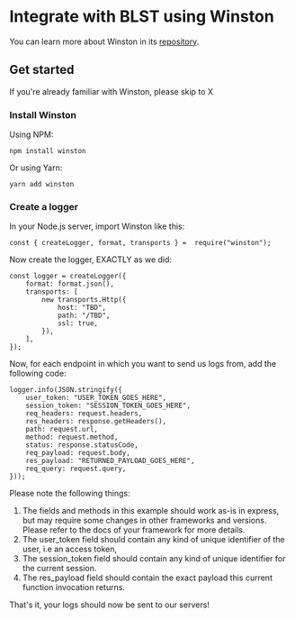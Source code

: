 
# Integrate with BLST using Winston

You can learn more about Winston in its [repository](https://github.com/winstonjs/winston).

## Get started

If you're already familiar with Winston, please skip to X 

### Install Winston
Using NPM:
```
npm install winston
```
Or using Yarn:
```
yarn add winston
```

### Create a logger 
In your Node.js server, import Winston like this:
```
const { createLogger, format, transports } =  require("winston");
```

Now create the logger, EXACTLY as we did:
```
const logger = createLogger({
	format: format.json(),
	transports: [
		new transports.Http({
			host: "TBD",
			path: "/TBD",
			ssl: true,
		}),
	],
});
```

Now, for each endpoint in which you want to send us logs from, add the following code:
```
logger.info(JSON.stringify({
	user_token: "USER_TOKEN_GOES_HERE",
	session_token: "SESSION_TOKEN_GOES_HERE",
	req_headers: request.headers,
	res_headers: response.getHeaders(),
	path: request.url,
	method: request.method,
	status: response.statusCode,
	req_payload: request.body,
	res_payload: "RETURNED_PAYLOAD_GOES_HERE",
	req_query: request.query,
}));
```

Please note the following things:
1. The fields and methods in this example should work as-is in express, but may require some changes in other frameworks and versions. Please refer to the docs of your framework for more details.
2. The user_token field should contain any kind of unique identifier of the user, i.e an access token,
3. The session_token field should contain any kind of unique identifier for the current session.
4. The res_payload field should contain the exact payload this current function invocation returns.

That's it, your logs should now be sent to our servers!
